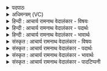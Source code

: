 <details><summary>पदपाठः</summary>

अ꣡सि꣢꣯। हि। वी꣣र। से꣡न्यः꣢꣯। अ꣡सि꣢꣯। भू꣡रि꣢꣯। प꣣राददिः꣢। प꣣रा। ददिः꣢। अ꣡सि꣢꣯। द꣣भ्र꣡स्य꣢। चि꣣त्। वृधः꣢। य꣡ज꣢꣯मानाय। शि꣣क्षसि। सुन्वते꣢। भू꣡रि꣢꣯। ते। व꣡सु꣢꣯। १००३।
</details>

<details><summary>अधिमन्त्रम् (VC)</summary>

- इन्द्रः
- गोतमो राहूगणः
- पङ्क्तिः
- पञ्चमः
</details>

<details><summary>हिन्दी : आचार्य रामनाथ वेदालंकार - विषयः</summary>

अगले मन्त्र में पुनः मन को प्रबोधित किया गया है।
</details>

<details><summary>हिन्दी : आचार्य रामनाथ वेदालंकार - पदार्थः</summary>

पदार्थान्वयभाषाः -  हे (वीर) पराक्रमशील मन ! तू (सेन्यः) सेनाओं में निपुण अर्थात् सेनापति (असि) है और (भूरि) भूरि-भूरि (पराददिः) शत्रुओं को दूर फेंकनेवाला (असि) है। साथ ही (दभ्रस्य चित्) क्षुद्र का भी (वृधः) बढ़ानेवाला (असि) है। तू (यजमानाय) यजनशील,परोपकारी मनुष्य के लिए (शिक्षसि) बल प्रदान करता है। (सुन्वते) वीररस उत्पन्न करनेवाले मनुष्य को (ते) तेरा (भूरि) बहुत अधिक (वसु) ऐश्वर्य प्राप्त होता है ॥२॥
</details>

<details><summary>हिन्दी : आचार्य रामनाथ वेदालंकार - भावार्थः</summary>

भावार्थभाषाः -  जब मनुष्य अपने मन को सेनापति पद पर अभिषिक्त करके आन्तरिक और बाह्य शत्रुओं को जीतने का यत्न करते हैं,तब विजय निश्चित मिलती है ॥२॥
</details>

<details><summary>संस्कृत : आचार्य रामनाथ वेदालंकार - विषयः</summary>

अथ पुनरपि मनः प्रबोधयति।
</details>

<details><summary>संस्कृत : आचार्य रामनाथ वेदालंकार - पदार्थः</summary>

पदार्थान्वयभाषाः -  हे (वीर) वीर इन्द्र,पराक्रमशालि मनः ! त्वम् (सेन्यः२) सेनासु साधुः,सेनापतिः (असि) विद्यसे,किञ्च (भूरि) बहु (पराददिः) शत्रून् दूरं प्रक्षेप्ता (असि) विद्यसे। अपि च (दभ्रस्य चित्) क्षुद्रस्य अपि (वृधः) वर्धयिता (असि) विद्यसे। त्वम् (यजमानाय) यजनशीलाय परोपकारिणे जनाय (शिक्षसि) बलं प्रयच्छसि।[शिक्षतिः दानकर्मा। निघं० ३।२०।] (सुन्वते) वीररसाभिषवं कुर्वते जनाय (ते) तव (भूरि) बहु (वसु) ऐश्वर्यं भवतीति शेषः ॥२॥३
</details>

<details><summary>संस्कृत : आचार्य रामनाथ वेदालंकार - भावार्थः</summary>

भावार्थभाषाः -  यदा मनुष्याः स्वकीयं मनः सैनापत्येऽभिषिच्यान्तरान् बाह्यांश्च शत्रून् विजेतुं यतन्ते तदा विजयो निश्चितो जायते ॥२॥
</details>

<details><summary>संस्कृत : आचार्य रामनाथ वेदालंकार - पादटिप्पनी</summary>

टिप्पणी:   १. ऋ० १।८१।२, अथ० २०।५६।२। २. विवरणनये ‘वीरसेन्यः’ इत्येकं पदम्। अत एवैवं व्याख्यातम्—वीरसेन्यः वीराः सेन्या यस्य असौ वीरसेन्य इति। परमेतत् पदग्रन्थविरुद्धम्, तत्र ‘वीर। सेन्यः’ इति छेदस्वरयोर्दर्शनात्—इति सामश्रमी। ३. ऋग्भाष्ये दयानन्दर्षिरिममपि मन्त्रं सभाध्यक्षविषय एव व्याचष्टे।
</details>